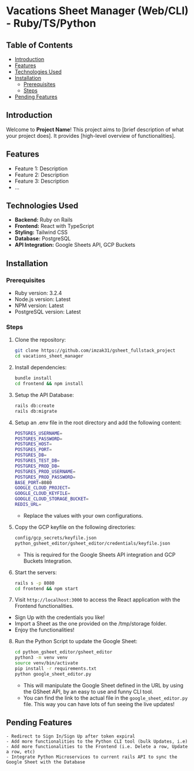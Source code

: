 # Vacations Sheet Manager (Web/CLI) - Ruby/TS/Python

## Table of Contents

- [Introduction](#introduction)
- [Features](#features)
- [Technologies Used](#technologies-used)
- [Installation](#installation)
    - [Prerequisites](#prerequisites)
    - [Steps](#steps)
- [Pending Features](#pending-features)

## Introduction

Welcome to **Project Name**! This project aims to [brief description of what your project does]. It provides [high-level overview of functionalities].

## Features

- Feature 1: Description
- Feature 2: Description
- Feature 3: Description
- ...

## Technologies Used

- **Backend:** Ruby on Rails
- **Frontend:** React with TypeScript
- **Styling:** Tailwind CSS
- **Database:** PostgreSQL
- **API Integration:** Google Sheets API, GCP Buckets

## Installation

### Prerequisites

- Ruby version: 3.2.4
- Node.js version: Latest
- NPM version: Latest
- PostgreSQL version: Latest

### Steps

1. Clone the repository:
   ```bash
   git clone https://github.com/imzak31/gsheet_fullstack_project
   cd vacations_sheet_manager
   
2. Install dependencies:
   ```bash
   bundle install
   cd frontend && npm install
   
3. Setup the API Database:
   ```bash
   rails db:create
   rails db:migrate

4. Setup an .env file in the root directory and add the following content:
    ```bash
    POSTGRES_USERNAME=
    POSTGRES_PASSWORD=
    POSTGRES_HOST=
    POSTGRES_PORT=
    POSTGRES_DB=
    POSTGRES_TEST_DB=
    POSTGRES_PROD_DB=
    POSTGRES_PROD_USERNAME=
    POSTGRES_PROD_PASSWORD=
    BASE_PORT=8080
    GOOGLE_CLOUD_PROJECT=
    GOOGLE_CLOUD_KEYFILE=
    GOOGLE_CLOUD_STORAGE_BUCKET=
    REDIS_URL=
    ```
    - Replace the values with your own configurations.

5. Copy the GCP keyfile on the following directories:
    ```bash
    config/gcp_secrets/keyfile.json
    python_gsheet_editor/gsheet_editor/credentials/keyfile.json
    ```
    - This is required for the Google Sheets API integration and GCP Buckets Integration.

6. Start the servers:
    ```bash
    rails s -p 8080
    cd frontend && npm start
   
7. Visit `http://localhost:3000` to access the React application with the Frontend functionalities.
- Sign Up with the credentials you like!
- Import a Sheet as the one provided on the /tmp/storage folder.
- Enjoy the functionalities!

8. Run the Python Script to update the Google Sheet:
    ```bash
    cd python_gsheet_editor/gsheet_editor
    python3 -m venv venv
    source venv/bin/activate
    pip install -r requirements.txt
    python google_sheet_editor.py
    ```
    - This will manipulate the Google Sheet defined in the URL by using the GSheet API, by an easy to use and funny CLI tool.
    - You can find the link to the actual file in the `google_sheet_editor.py` file. This way you can have lots of fun seeing the live updates!

## Pending Features
    - Redirect to Sign In/Sign Up after token expiral
    - Add more functionalities to the Python CLI tool (bulk Updates, i.e)
    - Add more functionalities to the Frontend (i.e. Delete a row, Update a row, etc)
    - Integrate Python Microservices to current rails API to sync the Google Sheet with the Database